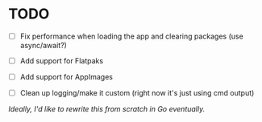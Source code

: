 # TODO

- [ ] Fix performance when loading the app and clearing packages (use async/await?)
- [ ] Add support for Flatpaks
- [ ] Add support for AppImages
- [ ] Clean up logging/make it custom (right now it's just using cmd output)


*Ideally, I'd like to rewrite this from scratch in Go eventually.*